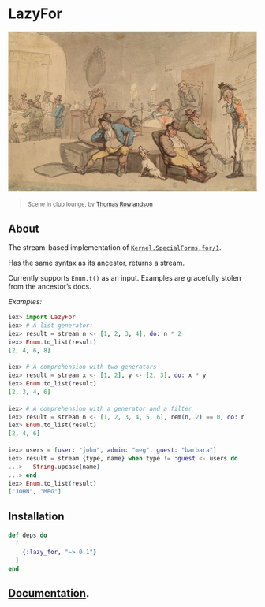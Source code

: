 # LazyFor

![Scene in club lounge, by Thomas Rowlandson](https://raw.githubusercontent.com/am-kantox/lazy_for/master/stuff/1118px-British_club_scene.jpg)
> <small>Scene in club lounge, by [Thomas Rowlandson](https://en.wikipedia.org/wiki/Thomas_Rowlandson)</small>

## About

The stream-based implementation of [`Kernel.SpecialForms.for/1`](https://hexdocs.pm/elixir/master/Kernel.SpecialForms.html?#for/1).

Has the same syntax as its ancestor, returns a stream.

Currently supports `Enum.t()` as an input. Examples are gracefully stolen from the ancestor’s docs.

_Examples:_

```elixir
iex> import LazyFor
iex> # A list generator:
iex> result = stream n <- [1, 2, 3, 4], do: n * 2
iex> Enum.to_list(result)
[2, 4, 6, 8]

iex> # A comprehension with two generators
iex> result = stream x <- [1, 2], y <- [2, 3], do: x * y
iex> Enum.to_list(result)
[2, 3, 4, 6]

iex> # A comprehension with a generator and a filter
iex> result = stream n <- [1, 2, 3, 4, 5, 6], rem(n, 2) == 0, do: n
iex> Enum.to_list(result)
[2, 4, 6]

iex> users = [user: "john", admin: "meg", guest: "barbara"]
iex> result = stream {type, name} when type != :guest <- users do
...>   String.upcase(name)
...> end
iex> Enum.to_list(result)
["JOHN", "MEG"]
```

## Installation

```elixir
def deps do
  [
    {:lazy_for, "~> 0.1"}
  ]
end
```

## [Documentation](https://hexdocs.pm/lazy_for).

